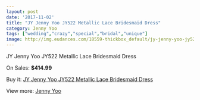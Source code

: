 ```yaml
---
layout: post
date: '2017-11-02'
title: "JY Jenny Yoo JY522 Metallic Lace Bridesmaid Dress"
category: Jenny Yoo
tags: ["wedding","crazy","special","bridal","unique"]
image: http://img.eudances.com/18559-thickbox_default/jy-jenny-yoo-jy522-metallic-lace-bridesmaid-dress.jpg
---
```

JY Jenny Yoo JY522 Metallic Lace Bridesmaid Dress

On Sales: **$414.99**
<a href="https://www.eudances.com/en/jenny-yoo/5494-jy-jenny-yoo-jy522-metallic-lace-bridesmaid-dress.html"><amp-img layout="responsive" width="600" height="600" src="//img.eudances.com/18559-thickbox_default/jy-jenny-yoo-jy522-metallic-lace-bridesmaid-dress.jpg" alt="JY Jenny Yoo JY522 Metallic Lace Bridesmaid Dress 0" /></a>
<a href="https://www.eudances.com/en/jenny-yoo/5494-jy-jenny-yoo-jy522-metallic-lace-bridesmaid-dress.html"><amp-img layout="responsive" width="600" height="600" src="//img.eudances.com/18560-thickbox_default/jy-jenny-yoo-jy522-metallic-lace-bridesmaid-dress.jpg" alt="JY Jenny Yoo JY522 Metallic Lace Bridesmaid Dress 1" /></a>

Buy it: [JY Jenny Yoo JY522 Metallic Lace Bridesmaid Dress](https://www.eudances.com/en/jenny-yoo/5494-jy-jenny-yoo-jy522-metallic-lace-bridesmaid-dress.html "JY Jenny Yoo JY522 Metallic Lace Bridesmaid Dress")

View more: [Jenny Yoo](https://www.eudances.com/en/63-Jenny-Yoo "Jenny Yoo")